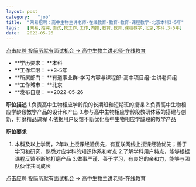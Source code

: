 ```yaml
---
layout:	post
category:	"job"
title:	"网易招聘：高中生物主讲老师-在线教育-教育-教育-课程教学-北京本科3-5年"
tags:	[网易,招聘,面试,找工作,工作,内推,教育,教育,课程教学,北京,本科,3-5年]
date:	2022-05-26
---
```


[点击应聘 投简历就有面试机会 -> 高中生物主讲老师-在线教育](http://mobile.bole.netease.com/bole/boleDetail?id=28251&employeeId=346f03c3cda5f04c&key=all)



- **学历要求： **本科
- **工作年限： **3-5年
- **所属部门： **有道事业群-学习内容与课程部-高中项目组-主讲老师组
- **工作城市： **北京
- **发布日期： **2022-05-26



**职位描述**
1.负责高中生物相应学龄段的长期班和短期班的授课
2.负责高中生物相应学龄段教学产品的设计和产出
3.参与高中生物相应学龄段教研体系的搭建与创新，打磨精品课程
4.依据用户反馈不断优化高中生物相应学龄段的教学产品



**职位要求**
1. 本科及以上学历，2年以上授课经验优先，有互联网线上授课经验优先；善于学习和研究，熟悉对应学科的知识体系和考点
2.了解学科用户特点，能够根据课程反馈不断地打磨产品
3.做事严谨、善于学习，有良好的亲和力，能够与团队伙伴共同成长



[点击应聘 投简历就有面试机会 -> 高中生物主讲老师-在线教育](http://mobile.bole.netease.com/bole/boleDetail?id=28251&employeeId=346f03c3cda5f04c&key=all)
